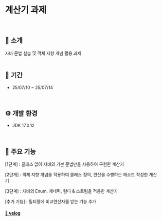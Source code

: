 # 계산기 과제
<br>

## 📑 소개
자바 문법 실습 및 객체 지향 개념 활용 과제
<br><br>

## 📆 기간
* 25/07/10 ~ 25/07/14
<br>

## ⚙ 개발 환경
* JDK 17.0.12
<br>

## 🔧 주요 기능
[1단계] : 클래스 없이 자바의 기본 문법만을 사용하여 구현한 계산기

[2단계] : 객체 지향 개념을 적용하여 클래스 정의, 연산을 수행하는 메소드 작성한 계산기

[3단계] : 자바의 Enum, 제네릭, 람다 & 스트림을 적용한 계산기

[추가 기능] : 필터링에 비교연산자를 받는 기능 추가

#### [💾 velog](https://velog.io/@qpsrltn/250714-%EA%B3%84%EC%82%B0%EA%B8%B0-%EA%B3%BC%EC%A0%9C) 
